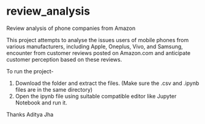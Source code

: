 # review_analysis
Review analysis of phone companies from Amazon

This project attempts to analyse the issues users of mobile phones from various manufacturers, including Apple, Oneplus, Vivo, and Samsung, encounter from customer reviews posted on Amazon.com and anticipate customer perception based on these reviews.


To run the project-
1. Download the folder and extract the files. (Make sure the .csv and .ipynb files are in the same directory)
2. Open the ipynb file using suitable compatible editor like Jupyter Notebook and run it.

Thanks
Aditya Jha
